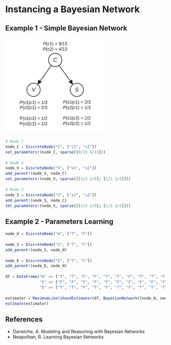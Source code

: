 # Instancing a Bayesian Network

## Example 1 - Simple Bayesian Network

![Example 1.5](images/neapolitan_fig1.5.png)

```julia 
# Node C
node_C = DiscreteNode("C", ["c1", "c2"])
set_parameters!(node_C, sparse([9/13 4/13]))

# Node V
node_V = DiscreteNode("V", ["v1", "v2"])
add_parent!(node_V, node_C)
set_parameters!(node_V, sparse([[1/3 2/3]; [1/2 1/2]]))

# Node S
node_S = DiscreteNode("S", ["s1", "s2"])
add_parent!(node_S, node_C)
set_parameters!(node_S, sparse([[2/3 1/3]; [1/2 1/2]]))
```

## Example 2 - Parameters Learning

```julia
node_H = DiscreteNode("H", ["T", "F"])

node_S = DiscreteNode("S", ["T", "F"])
add_parent!(node_S, node_H)

node_E = DiscreteNode("E", ["T", "F"])
add_parent!(node_E, node_H)

df = DataFrame("H" => ["T", "T", "F", "F", "T", "T", "F", "T", "T", "F", "T", "T", "T", "T", "T", "T"],
               "S" => ["F", "F", "T", "F", "F", "F", "F", "F", "F", "F", "F", "T", "F", "T", "F", "F"],
               "E" => ["T", "T", "F", "T", "F", "T", "F", "T", "T", "T", "T", "T", "T", "T", "T", "T"])

estimator = MaximumLikelihoodEstimator(df, BayesianNetwork([node_H, node_S, node_E], [(node_H, node_S), (node_H, node_E)]))
estimate(estimator)
```

## References
- Darwiche, A. Modeling and Reasoning with Bayesian Networks
- Neapolitan, R. Learning Bayesian Networks